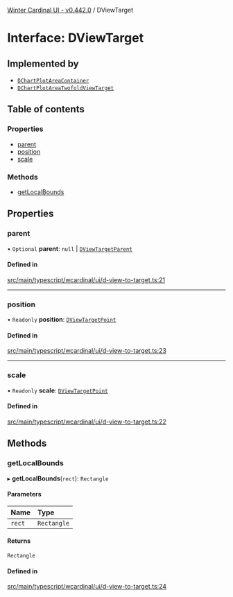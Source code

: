 [Winter Cardinal UI - v0.442.0](../index.md) / DViewTarget

# Interface: DViewTarget

## Implemented by

- [`DChartPlotAreaContainer`](../classes/DChartPlotAreaContainer.md)
- [`DChartPlotAreaTwofoldViewTarget`](../classes/DChartPlotAreaTwofoldViewTarget.md)

## Table of contents

### Properties

- [parent](DViewTarget.md#parent)
- [position](DViewTarget.md#position)
- [scale](DViewTarget.md#scale)

### Methods

- [getLocalBounds](DViewTarget.md#getlocalbounds)

## Properties

### parent

• `Optional` **parent**: ``null`` \| [`DViewTargetParent`](DViewTargetParent.md)

#### Defined in

[src/main/typescript/wcardinal/ui/d-view-to-target.ts:21](https://github.com/winter-cardinal/winter-cardinal-ui/blob/v0.442.0/src/main/typescript/wcardinal/ui/d-view-to-target.ts#L21)

___

### position

• `Readonly` **position**: [`DViewTargetPoint`](DViewTargetPoint.md)

#### Defined in

[src/main/typescript/wcardinal/ui/d-view-to-target.ts:23](https://github.com/winter-cardinal/winter-cardinal-ui/blob/v0.442.0/src/main/typescript/wcardinal/ui/d-view-to-target.ts#L23)

___

### scale

• `Readonly` **scale**: [`DViewTargetPoint`](DViewTargetPoint.md)

#### Defined in

[src/main/typescript/wcardinal/ui/d-view-to-target.ts:22](https://github.com/winter-cardinal/winter-cardinal-ui/blob/v0.442.0/src/main/typescript/wcardinal/ui/d-view-to-target.ts#L22)

## Methods

### getLocalBounds

▸ **getLocalBounds**(`rect`): `Rectangle`

#### Parameters

| Name | Type |
| :------ | :------ |
| `rect` | `Rectangle` |

#### Returns

`Rectangle`

#### Defined in

[src/main/typescript/wcardinal/ui/d-view-to-target.ts:24](https://github.com/winter-cardinal/winter-cardinal-ui/blob/v0.442.0/src/main/typescript/wcardinal/ui/d-view-to-target.ts#L24)
